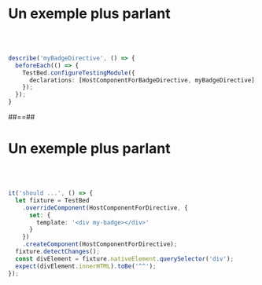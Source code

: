 <!-- .slide: class="sfeir-basic-slide with-code" -->
# Un exemple plus parlant
<br><br>
```typescript
describe('myBadgeDirective', () => {
  beforeEach(() => {
    TestBed.configureTestingModule({
      declarations: [HostComponentForBadgeDirective, myBadgeDirective]
    });
  });
}
```
<!-- .element: class="big-code" -->

##==##

<!-- .slide: class="sfeir-basic-slide with-code" -->
# Un exemple plus parlant
<br><br>
```typescript
it('should ...', () => {
  let fixture = TestBed
    .overrideComponent(HostComponentForDirective, {
      set: {
        template: '<div my-badge></div>'
      }
    })
    .createComponent(HostComponentForDirective);
  fixture.detectChanges();
  const divElement = fixture.nativeElement.querySelector('div');
  expect(divElement.innerHTML).toBe('^^'); 
});
```
<!-- .element: class="big-code" -->
